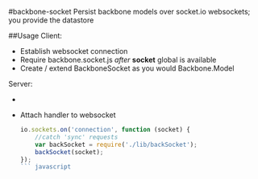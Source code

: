 #backbone-socket
Persist backbone models over socket.io websockets; you provide the datastore

##Usage
Client:

- Establish websocket connection
- Require backbone.socket.js _after_ **socket** global is available
- Create / extend BackboneSocket as you would Backbone.Model

Server:

- 
- Attach handler to websocket

	``` javascript
	io.sockets.on('connection', function (socket) {
		//catch 'sync' requests
		var backSocket = require('./lib/backSocket');
		backSocket(socket);
	});
	``` javascript
